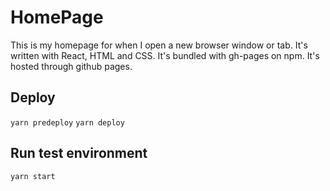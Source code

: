 # HomePage

This is my homepage for when I open a new browser window or tab. It's written with React, HTML and CSS. It's bundled with gh-pages on npm. It's hosted through github pages.

## Deploy
`yarn predeploy`
`yarn deploy`

## Run test environment
`yarn start`
